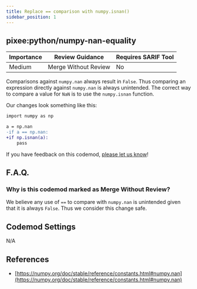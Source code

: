 ```yaml
---
title: Replace == comparison with numpy.isnan()
sidebar_position: 1
---
```


## pixee:python/numpy-nan-equality

| Importance | Review Guidance            | Requires SARIF Tool |
|------------|----------------------------|---------------------|
| Medium       | Merge Without Review | No                  |

Comparisons against `numpy.nan` always result in `False`. Thus comparing an expression directly against `numpy.nan` is always unintended. The correct way to compare a value for `NaN` is to use the `numpy.isnan` function.

Our changes look something like this:

```diff
import numpy as np

a = np.nan
-if a == np.nan:
+if np.isnan(a):
    pass
```

If you have feedback on this codemod, [please let us know](mailto:feedback@pixee.ai)!

## F.A.Q.

### Why is this codemod marked as Merge Without Review?

We believe any use of `==` to compare with `numpy.nan` is unintended given that it is always `False`. Thus we consider this change safe.

## Codemod Settings

N/A

## References

* [https://numpy.org/doc/stable/reference/constants.html#numpy.nan](https://numpy.org/doc/stable/reference/constants.html#numpy.nan)
